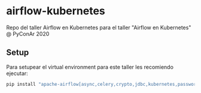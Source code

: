 # airflow-kubernetes
Repo del taller Airflow en Kubernetes para el taller "Airflow en Kubernetes" @ PyConAr 2020

## Setup

Para setupear el virtual environment para este taller les recomiendo ejecutar:

```bash
pip install "apache-airflow[async,celery,crypto,jdbc,kubernetes,password,postgres,redis,slack]==1.10.12" --constraint docker/airflow/requirements.txt
```
